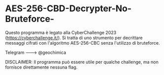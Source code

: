 # AES-256-CBD-Decrypter-No-Bruteforce-

Questo programma è legato alla CyberChallenge 2023 (https://cyberchallenge.it/). Si tratta di uno strumento per decrittare messaggi cifrati con l'algoritmo AES-256-CBC senza l'utilizzo di bruteforce. 

Telegram ---> @geochimica 

DISCLAIMER: Il programma può essere utile per qualche challenge, ma non fornisce direttamente nessuna flag.
